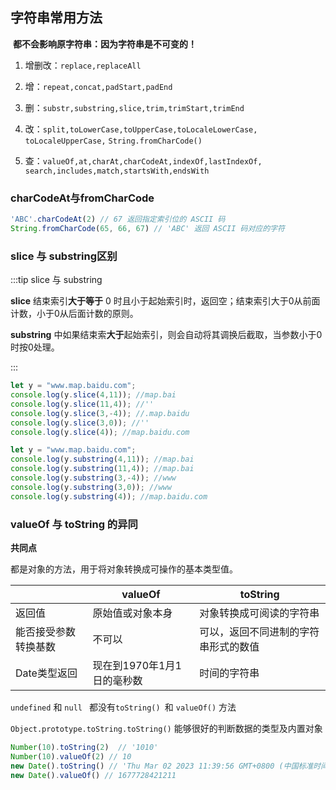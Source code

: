 ## 字符串常用方法

​ **都不会影响原字符串：因为字符串是不可变的！**

1. 增删改：`replace,replaceAll`

2. 增：`repeat,concat,padStart,padEnd`

3. 删：`substr,substring,slice,trim,trimStart,trimEnd`

4. 改：`split,toLowerCase,toUpperCase,toLocaleLowerCase,`
   ​ `toLocaleUpperCase,` `String.fromCharCode()`

5. 查：`valueOf,at,charAt,charCodeAt,indexOf,lastIndexOf,`
   ​ `search,includes,match,startsWith,endsWith`

### charCodeAt与fromCharCode

```js
'ABC'.charCodeAt(2) // 67 返回指定索引位的 ASCII 码
String.fromCharCode(65, 66, 67) // 'ABC' 返回 ASCII 码对应的字符
```

### slice 与 substring区别

:::tip slice 与 substring

**slice** 结束索引**大于等于** 0 时且小于起始索引时，返回空；结束索引大于0从前面计数，小于0从后面计数的原则。

**substring** 中如果结束索**大于**起始索引，则会自动将其调换后截取，当参数小于0 时按0处理。

:::

```js {3,4}
let y = "www.map.baidu.com";
console.log(y.slice(4,11)); //map.bai
console.log(y.slice(11,4)); //''
console.log(y.slice(3,-4)); //.map.baidu
console.log(y.slice(3,0)); //''
console.log(y.slice(4)); //map.baidu.com

let y = "www.map.baidu.com";
console.log(y.substring(4,11)); //map.bai
console.log(y.substring(11,4)); //map.bai
console.log(y.substring(3,-4)); //www
console.log(y.substring(3,0)); //www
console.log(y.substring(4)); //map.baidu.com
```

### valueOf 与 toString 的异同

**共同点**

都是对象的方法，用于将对象转换成可操作的基本类型值。

|                      | valueOf                    | toString                             |
| -------------------- | -------------------------- | ------------------------------------ |
| 返回值               | 原始值或对象本身           | 对象转换成可阅读的字符串             |
| 能否接受参数转换基数 | 不可以                     | 可以，返回不同进制的字符串形式的数值 |
| Date类型返回         | 现在到1970年1月1日的毫秒数 | 时间的字符串                         |

`undefined` 和 `null ` 都没有`toString() `和 `valueOf()` 方法

`Object.prototype.toString.toString()` 能够很好的判断数据的类型及内置对象

```js
Number(10).toString(2)  // '1010'
Number(10).valueOf(2) // 10
new Date().toString() // 'Thu Mar 02 2023 11:39:56 GMT+0800 (中国标准时间)'
new Date().valueOf() // 1677728421211
```
